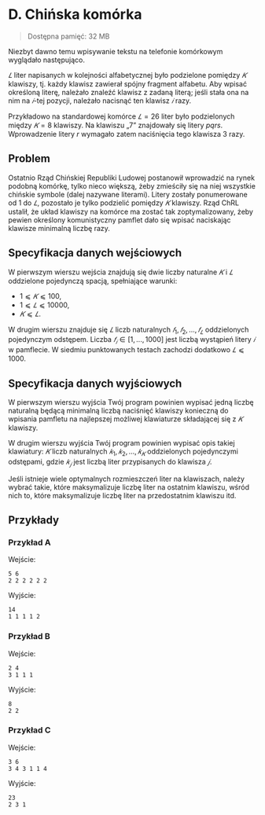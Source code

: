 # D. Chińska komórka
> Dostępna pamięć: 32 MB

Niezbyt dawno temu wpisywanie tekstu na telefonie komórkowym wyglądało następująco.

$𝐿$ liter napisanych w kolejności alfabetycznej było podzielone pomiędzy $𝐾$ klawiszy, tj. każdy klawisz zawierał spójny fragment alfabetu. Aby wpisać określoną literę, należało znaleźć klawisz z zadaną literą; jeśli stała ona na nim na $𝑖$-tej pozycji, należało nacisnąć ten klawisz $𝑖$ razy. 

Przykładowo na standardowej komórce $𝐿 = 26$ liter było podzielonych między $𝐾 = 8$ klawiszy. Na klawiszu „$7$” znajdowały się litery $pqrs$. Wprowadzenie litery $r$ wymagało zatem naciśnięcia tego klawisza $3$ razy. 

## Problem
Ostatnio Rząd Chińskiej Republiki Ludowej postanowił wprowadzić na rynek podobną komórkę, tylko nieco większą, żeby zmieściły się na niej wszystkie chińskie symbole (dalej nazywane literami). Litery zostały ponumerowane od $1$ do $𝐿$, pozostało je tylko podzielić pomiędzy $𝐾$ klawiszy. Rząd ChRL ustalił, że układ klawiszy na komórce ma zostać tak zoptymalizowany, żeby pewien określony komunistyczny pamflet dało się wpisać naciskając klawisze minimalną liczbę razy.

## Specyfikacja danych wejściowych
W pierwszym wierszu wejścia znajdują się dwie liczby naturalne $𝐾$ i $𝐿$ oddzielone pojedynczą spacją, spełniające warunki: 
- $1 ⩽ 𝐾 ⩽ 100$, 
- $1 ⩽ 𝐿 ⩽ 10 000$, 
- $𝐾 ⩽ 𝐿$. 

W drugim wierszu znajduje się $𝐿$ liczb naturalnych $𝑓_1, 𝑓_2, . . . , 𝑓_𝐿$ oddzielonych pojedynczym odstępem. Liczba $𝑓_𝑖 ∈ [1, . . . , 1000]$ jest liczbą wystąpień litery $𝑖$ w pamflecie. W siedmiu punktowanych testach zachodzi dodatkowo $𝐿 ⩽ 1000$.

## Specyfikacja danych wyjściowych
W pierwszym wierszu wyjścia Twój program powinien wypisać jedną liczbę naturalną będącą minimalną liczbą naciśnięć klawiszy konieczną do wpisania pamfletu na najlepszej możliwej klawiaturze składającej się z $𝐾$ klawiszy. 

W drugim wierszu wyjścia Twój program powinien wypisać opis takiej klawiatury: $𝐾$ liczb naturalnych $𝑘_1, 𝑘_2, . . . , 𝑘_𝐾$ oddzielonych pojedynczymi odstępami, gdzie $𝑘_𝑗$ jest liczbą liter przypisanych do klawisza $𝑗$. 

Jeśli istnieje wiele optymalnych rozmieszczeń liter na klawiszach, należy wybrać takie, które maksymalizuje liczbę liter na ostatnim klawiszu, wśród nich to, które maksymalizuje liczbę liter na przedostatnim klawiszu itd.

## Przykłady
### Przykład A
Wejście:
```
5 6
2 2 2 2 2 2
```
Wyjście:
```
14
1 1 1 1 2
```
### Przykład B
Wejście:
```
2 4
3 1 1 1
```
Wyjście:
```
8
2 2
```
### Przykład C
Wejście:
```
3 6
3 4 3 1 1 4
```
Wyjście:
```
23
2 3 1
```